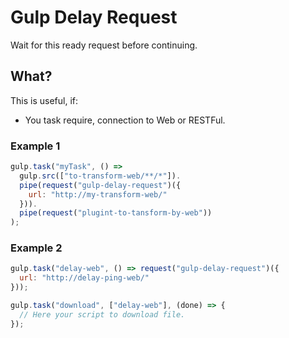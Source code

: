 # Gulp Delay Request
Wait for this ready request before continuing.

## What?
This is useful, if:
* You task require, connection to Web or RESTFul.

### Example 1
```javascript
gulp.task("myTask", () =>
  gulp.src(["to-transform-web/**/*"]).
  pipe(request("gulp-delay-request")({
    url: "http://my-transform-web/"
  })).
  pipe(request("plugint-to-tansform-by-web"))
);
```

### Example 2
```javascript
gulp.task("delay-web", () => request("gulp-delay-request")({
  url: "http://delay-ping-web/"
}));

gulp.task("download", ["delay-web"], (done) => {
  // Here your script to download file.
});
```

